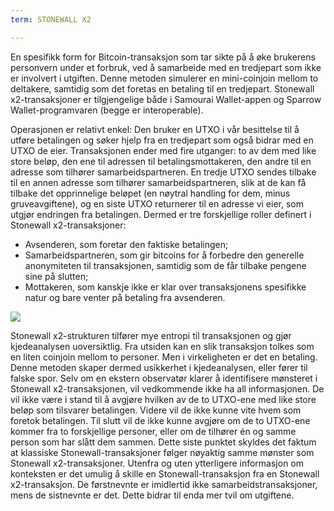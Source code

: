 ```yaml
---
term: STONEWALL X2

---
```

En spesifikk form for Bitcoin-transaksjon som tar sikte på å øke brukerens personvern under et forbruk, ved å samarbeide med en tredjepart som ikke er involvert i utgiften. Denne metoden simulerer en mini-coinjoin mellom to deltakere, samtidig som det foretas en betaling til en tredjepart. Stonewall x2-transaksjoner er tilgjengelige både i Samourai Wallet-appen og Sparrow Wallet-programvaren (begge er interoperable).

Operasjonen er relativt enkel: Den bruker en UTXO i vår besittelse til å utføre betalingen og søker hjelp fra en tredjepart som også bidrar med en UTXO de eier. Transaksjonen ender med fire utganger: to av dem med like store beløp, den ene til adressen til betalingsmottakeren, den andre til en adresse som tilhører samarbeidspartneren. En tredje UTXO sendes tilbake til en annen adresse som tilhører samarbeidspartneren, slik at de kan få tilbake det opprinnelige beløpet (en nøytral handling for dem, minus gruveavgiftene), og en siste UTXO returnerer til en adresse vi eier, som utgjør endringen fra betalingen. Dermed er tre forskjellige roller definert i Stonewall x2-transaksjoner:


- Avsenderen, som foretar den faktiske betalingen;
- Samarbeidspartneren, som gir bitcoins for å forbedre den generelle anonymiteten til transaksjonen, samtidig som de får tilbake pengene sine på slutten;
- Mottakeren, som kanskje ikke er klar over transaksjonens spesifikke natur og bare venter på betaling fra avsenderen.

![](../../dictionnaire/assets/3.webp)

Stonewall x2-strukturen tilfører mye entropi til transaksjonen og gjør kjedeanalysen uoversiktlig. Fra utsiden kan en slik transaksjon tolkes som en liten coinjoin mellom to personer. Men i virkeligheten er det en betaling. Denne metoden skaper dermed usikkerhet i kjedeanalysen, eller fører til falske spor. Selv om en ekstern observatør klarer å identifisere mønsteret i Stonewall x2-transaksjonen, vil vedkommende ikke ha all informasjonen. De vil ikke være i stand til å avgjøre hvilken av de to UTXO-ene med like store beløp som tilsvarer betalingen. Videre vil de ikke kunne vite hvem som foretok betalingen. Til slutt vil de ikke kunne avgjøre om de to UTXO-ene kommer fra to forskjellige personer, eller om de tilhører én og samme person som har slått dem sammen. Dette siste punktet skyldes det faktum at klassiske Stonewall-transaksjoner følger nøyaktig samme mønster som Stonewall x2-transaksjoner. Utenfra og uten ytterligere informasjon om konteksten er det umulig å skille en Stonewall-transaksjon fra en Stonewall x2-transaksjon. De førstnevnte er imidlertid ikke samarbeidstransaksjoner, mens de sistnevnte er det. Dette bidrar til enda mer tvil om utgiftene.